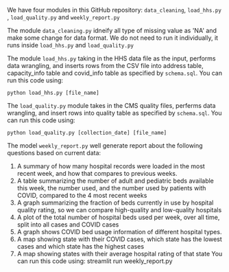 We have four modules in this GitHub repository: `data_cleaning`, `load_hhs.py` , `load_quality.py` and `weekly_report.py`

The module `data_cleaning.py` idneify all type of missing value as 'NA' and make some change for data format. We do not need to run it individually, it runs inside `load_hhs.py` and `load_quality.py`

The module `load_hhs.py` taking in the HHS data file as the input, performs data wrangling, and inserts rows from the CSV file into address table, capacity_info table and covid_info table as specified by `schema.sql`. You can run this code using:

`python load_hhs.py [file_name]`

The `load_quality.py` module takes in the CMS quality files, perferms data wrangling, and insert rows into quality table as specified by `schema.sql`. You can run this code using:

`python load_quality.py [collection_date] [file_name]`

The model `weekly_report.py` well generate report about the following questions based on current data:
1. A summary of how many hospital records were loaded in the most recent week, and how that compares to previous weeks.
2. A table summarizing the number of adult and pediatric beds available this week, the number used, and the number used by patients with COVID, compared to the 4 most recent weeks
3. A graph summarizing the fraction of beds currently in use by hospital quality rating, so we can compare high-quality and low-quality hospitals
4. A plot of the total number of hospital beds used per week, over all time, split into all cases and COVID cases
5. A graph shows COVID bed usage information of different hospital types.
6. A map showing state with their COVID cases, which state has the lowest cases and which state has the highest cases
7. A map showing states with their average hospital rating of that state
You can run this code using: streamlit run weekly_report.py

